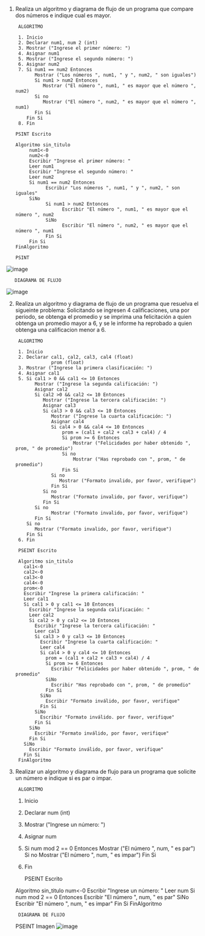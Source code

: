 1. Realiza un algoritmo y diagrama de flujo de un programa que compare dos números e indique cual es mayor.
  
        ALGORITMO
        
        1. Inicio
        2. Declarar num1, num 2 (int)
        3. Mostrar ("Ingrese el primer número: ")
        4. Asignar num1
        5. Mostrar ("Ingrese el segundo número: ")
        6. Asignar num2
        7. Si num1 == num2 Entonces
              Mostrar ("Los números ", num1, " y ", num2, " son iguales")
              Si num1 > num2 Entonces
                 Mostrar ("El número ", num1, " es mayor que el número ", num2)
              Si no
                 Mostrar ("El número ", num2, " es mayor que el número ", num1)
              Fin Si
           Fin Si
        8. Fin
       
       PSINT Escrito
       
       Algoritmo sin_titulo
	        num1<-0
	        num2<-0
	        Escribir "Ingrese el primer número: "
	        Leer num1
	        Escribir "Ingrese el segundo número: "
	        Leer num2
	        Si num1 == num2 Entonces
		          Escribir "Los números ", num1, " y ", num2, " son iguales"
	        SiNo
		          Si num1 > num2 Entonces
			            Escribir "El número ", num1, " es mayor que el número ", num2
		          SiNo
			            Escribir "El número ", num2, " es mayor que el número ", num1
		          Fin Si
	        Fin Si
       FinAlgoritmo
       
       PSINT
![image](https://user-images.githubusercontent.com/113545645/191818177-b3f90a67-5e31-4aac-8cd4-5b32fdd395b8.png)

       DIAGRAMA DE FLUJO
![image](https://user-images.githubusercontent.com/113545645/191825001-bf063494-e21b-4904-ac5f-4cfc29e9f6ac.png)

        
2. Realiza un algoritmo y diagrama de flujo de un programa que resuelva el sigueinte problema: Solicitando se ingresen 4 calificaciones, una por periodo, se obtenga el promedio y se imprima una felicitación a quien obtenga un promedio mayor a 6, y se le informe ha reprobado a quien obtenga una calificacion menor a 6.

        ALGORITMO
        
        1. Inicio
        2. Declarar cal1, cal2, cal3, cal4 (float)
                    prom (float)
        3. Mostrar ("Ingrese la primera clasificación: ")
        4. Asignar cal1
        5. Si cal1 > 0 && cal1 <= 10 Entonces
              Mostrar ("Ingrese la segunda calificación: ")
              Asignar cal2
              Si cal2 >0 && cal2 <= 10 Entonces
                 Mostrar ("Ingrese la tercera calificación: ")
                 Asignar cal3
                 Si cal3 > 0 && cal3 <= 10 Entonces
                    Mostrar ("Ingrese la cuarta calificación: ")
                    Asignar cal4
                    Si cal4 > 0 && cal4 <= 10 Entonces
                        prom = (cal1 + cal2 + cal3 + cal4) / 4
                        Si prom >= 6 Entonces
                            Mostrar ("Felicidades por haber obtenido ", prom, " de promedio")
                        Si no
                            Mostrar ("Has reprobado con ", prom, " de promedio")
                        Fin Si
                    Si no
                       Mostrar ("Formato invalido, por favor, verifique")
                    Fin Si
                 Si no
                    Mostrar ("Formato invalido, por favor, verifique")   
                 Fin Si
              Si no
                    Mostrar ("Formato invalido, por favor, verifique")   
              Fin Si
           Si no
              Mostrar ("Formato invalido, por favor, verifique")   
           Fin Si   
        6. Fin

        PSEINT Escrito
        
        Algoritmo sin_titulo
	      cal1<-0
          cal2<-0
          cal3<-0
          cal4<-0
          prom<-0
          Escribir "Ingrese la primera calificación: "
          Leer cal1
          Si cal1 > 0 y cal1 <= 10 Entonces
            Escribir "Ingrese la segunda calificación: "
            Leer cal2
            Si cal2 > 0 y cal2 <= 10 Entonces
              Escribir "Ingrese la tercera calificación: "
              Leer cal3
              Si cal3 > 0 y cal3 <= 10 Entonces
                Escribir "Ingrese la cuarta calificación: "
                Leer cal4
                Si cal4 > 0 y cal4 <= 10 Entonces
                  prom = (cal1 + cal2 + cal3 + cal4) / 4
                  Si prom >= 6 Entonces
                    Escribir "Felicidades por haber obtenido ", prom, " de promedio"
                  SiNo
                    Escribir "Has reprobado con ", prom, " de promedio"
                  Fin Si
                SiNo
                  Escribir "Formato inválido, por favor, verifique"
                Fin Si
              SiNo
                Escribir "Formato inválido. por favor, verifique"
              Fin Si
            SiNo
              Escribir "Formato inválido, por favor, verifique"
            Fin Si
          SiNo
            Escribir "Formato inválido, por favor, verifique"
          Fin Si
        FinAlgoritmo
        
        
3. Realizar un algoritmo y diagrama de flujo para un programa que solicite un número e indique si es par o impar.

        ALGORITMO
	
	1. Inicio
	2. Declarar num (int)
	3. Mostrar ("Ingrese un número: ")
	4. Asignar num
	5. Si num mod 2 == 0 Entonces
	      Mostrar ("El número ", num, " es par")
	   Si no
	      Mostrar ("El número ", num, " es impar")
	   Fin Si
	6. Fin

        PSEINT Escrito
	
	Algoritmo sin_titulo
		num<-0
		Escribir "Ingrese un número: "
		Leer num
		Si num mod 2 == 0 Entonces
			Escribir "El número ", num, " es par"
		SiNo
			Escribir "El número ", num, " es impar"
		Fin Si
	FinAlgoritmo

        DIAGRAMA DE FLUJO
	
	
	PSEINT Imagen
![image](https://user-images.githubusercontent.com/113545645/192009584-9f6298c3-aca6-46e4-aaf4-490fc01a2380.png)
